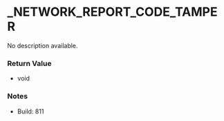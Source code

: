 # _NETWORK_REPORT_CODE_TAMPER

No description available.

### Return Value
* void

### Notes
* Build: 811

